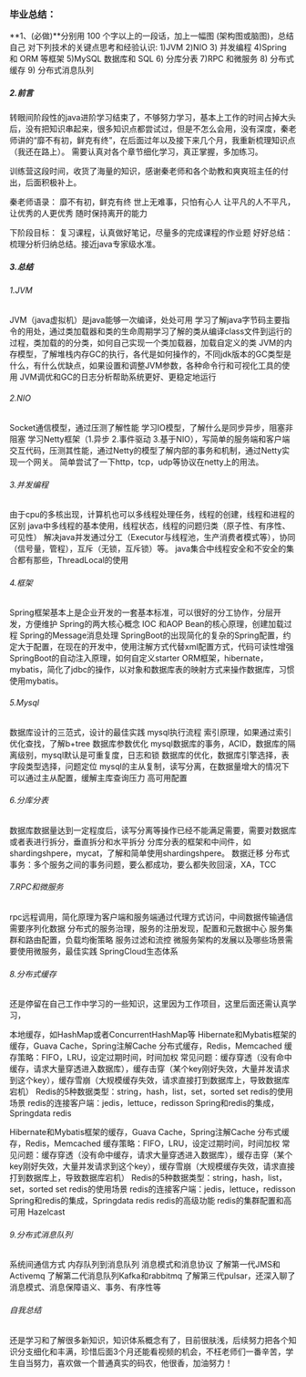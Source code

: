 ### 毕业总结：

**1、(必做)**分别用 100 个字以上的一段话，加上一幅图 (架构图或脑图)，总结自己 对下列技术的关键点思考和经验认识: 1)JVM 2)NIO 3) 并发编程 4)Spring 和 ORM 等框架 5)MySQL 数据库和 SQL 6) 分库分表 7)RPC 和微服务 8) 分布式缓存 9) 分布式消息队列

##### 2.前言

转眼间阶段性的java进阶学习结束了，不够努力学习，基本上工作的时间占掉大头后，没有把知识串起来，很多知识点都尝试过，但是不怎么会用，没有深度，秦老师讲的“靡不有初，鲜克有终”，在后面过年以及接下来几个月，我重新梳理知识点（我还在路上）。
需要认真对各个章节细化学习，真正掌握，多加练习。

训练营这段时间，收货了海量的知识，感谢秦老师和各个助教和爽爽班主任的付出，后面积极补上。

秦老师语录：
靡不有初，鲜克有终
世上无难事，只怕有心人
让平凡的人不平凡，让优秀的人更优秀
随时保持离开的能力

下阶段目标：
复习课程，认真做好笔记，尽量多的完成课程的作业题
好好总结：梳理分析归纳总结。接近java专家级水准。

##### 3.总结

###### 1.JVM

JVM（java虚拟机）是java能够一次编译，处处可用
学习了解java字节码主要指令的用处，通过类加载器和类的生命周期学习了解的类从编译class文件到运行的过程，类加载的的分类，如何自己实现一个类加载器，加载自定义的类
JVM的内存模型，了解堆栈内存GC的执行，各代是如何操作的，不同jdk版本的GC类型是什么，有什么优缺点，如果设置和调整JVM参数，各种命令行和可视化工具的使用
JVM调优和GC的日志分析帮助系统更好、更稳定地运行

###### 2.NIO

Socket通信模型，通过压测了解性能
学习IO模型，了解什么是同步异步，阻塞非阻塞
学习Netty框架（1.异步 2.事件驱动 3.基于NIO），写简单的服务端和客户端交互代码，压测其性能，通过Netty的模型了解内部的事务和机制，通过Netty实现一个网关。
简单尝试了一下http，tcp，udp等协议在netty上的用法。

###### 3.并发编程

由于cpu的多核出现，计算机也可以多线程处理任务，线程的创建，线程和进程的区别
java中多线程的基本使用，线程状态，线程的问题归类（原子性、有序性、可见性）
解决java并发通过分工（Executor与线程池，生产消费者模式等），协同（信号量，管程），互斥（无锁，互斥锁）等。
java集合中线程安全和不安全的集合都有那些，ThreadLocal的使用

###### 4.框架

Spring框架基本上是企业开发的一套基本标准，可以很好的分工协作，分层开发，方便维护
Spring的两大核心概念 IOC 和AOP
Bean的核心原理，创建加载过程
Spring的Message消息处理
SpringBoot的出现简化的复杂的Spring配置，约定大于配置，在现在的开发中，使用注解方式代替xml配置方式，代码可读性增强
SpringBoot的自动注入原理，如何自定义starter
ORM框架，hibernate，mybatis，简化了jdbc的操作，以对象和数据库表的映射方式来操作数据库，习惯使用mybatis。

###### 5.Mysql

数据库设计的三范式，设计的最佳实践
mysql执行流程
索引原理，如果通过索引优化查找，了解b+tree
数据库参数优化
mysql数据库的事务，ACID，数据库的隔离级别，mysql默认是可重复度，日志和锁
数据库的优化，数据库引擎选择，表字段类型选择，问题定位
mysql的主从复制，读写分离，在数据量增大的情况下可以通过主从配置，缓解主库查询压力
高可用配置

###### 6.分库分表

数据库数据量达到一定程度后，读写分离等操作已经不能满足需要，需要对数据库或者表进行拆分，垂直拆分和水平拆分
分库分表的框架和中间件，如shardingshpere，mycat，了解和简单使用shardingshpere。
数据迁移
分布式事务：多个服务之间的事务问题，要么都成功，要么都失败回滚，XA，TCC

###### 7.RPC和微服务

rpc远程调用，简化原理为客户端和服务端通过代理方式访问，中间数据传输通信需要序列化数据
分布式的服务治理，服务的注册发现，配置和元数据中心
服务集群和路由配置，负载均衡策略
服务过滤和流控
微服务架构的发展以及哪些场景需要使用微服务，最佳实践
SpringCloud生态体系

###### 8.分布式缓存

还是停留在自己工作中学习的一些知识，这里因为工作项目，这里后面还需认真学习，

本地缓存，如HashMap或者ConcurrentHashMap等
Hibernate和Mybatis框架的缓存，Guava Cache，Spring注解Cache
分布式缓存，Redis，Memcached
缓存策略：FIFO，LRU，设定过期时间，时间加权
常见问题：缓存穿透（没有命中缓存，请求大量穿透进入数据库），缓存击穿（某个key刚好失效，大量并发请求到这个key），缓存雪崩（大规模缓存失效，请求直接打到数据库上，导致数据库宕机）
Redis的5种数据类型：string，hash，list，set，sorted set
redis的使用场景
redis的连接客户端：jedis，lettuce，redisson
Spring和redis的集成，Springdata redis

Hibernate和Mybatis框架的缓存，Guava Cache，Spring注解Cache
分布式缓存，Redis，Memcached
缓存策略：FIFO，LRU，设定过期时间，时间加权
常见问题：缓存穿透（没有命中缓存，请求大量穿透进入数据库），缓存击穿（某个key刚好失效，大量并发请求到这个key），缓存雪崩（大规模缓存失效，请求直接打到数据库上，导致数据库宕机）
Redis的5种数据类型：string，hash，list，set，sorted set
redis的使用场景
redis的连接客户端：jedis，lettuce，redisson
Spring和redis的集成，Springdata redis
redis的高级功能
redis的集群配置和高可用
Hazelcast

###### 9.分布式消息队列

系统间通信方式
内存队列到消息队列
消息模式和消息协议
了解第一代JMS和Activemq
了解第二代消息队列Kafka和rabbitmq
了解第三代pulsar，还深入聊了消息模式、消息保障语义、事务、有序性等

###### 自我总结

还是学习和了解很多新知识，知识体系概念有了，目前很肤浅，后续努力把各个知识分支细化和丰满，珍惜后面3个月还能看视频的机会，不枉老师们一番辛苦，学生自当努力，喜欢做一个普通真实的码农，他很香，加油努力！
